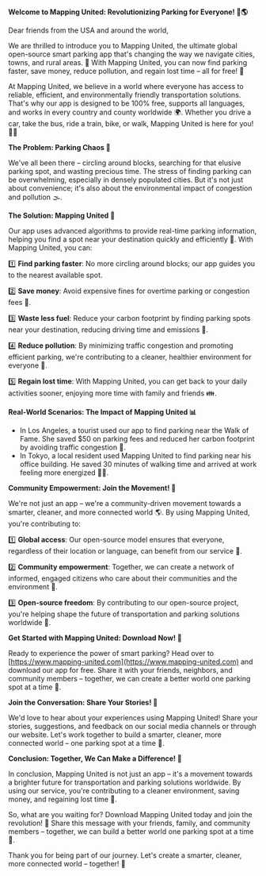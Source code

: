 **Welcome to Mapping United: Revolutionizing Parking for Everyone! 🚗🌎**

Dear friends from the USA and around the world,

We are thrilled to introduce you to Mapping United, the ultimate global open-source smart parking app that's changing the way we navigate cities, towns, and rural areas. 💪 With Mapping United, you can now find parking faster, save money, reduce pollution, and regain lost time – all for free! 🎁

At Mapping United, we believe in a world where everyone has access to reliable, efficient, and environmentally friendly transportation solutions. That's why our app is designed to be 100% free, supports all languages, and works in every country and county worldwide 🌍. Whether you drive a car, take the bus, ride a train, bike, or walk, Mapping United is here for you! 🚴‍♀️

**The Problem: Parking Chaos 🤯**

We've all been there – circling around blocks, searching for that elusive parking spot, and wasting precious time. The stress of finding parking can be overwhelming, especially in densely populated cities. But it's not just about convenience; it's also about the environmental impact of congestion and pollution 🌫️.

**The Solution: Mapping United 🚀**

Our app uses advanced algorithms to provide real-time parking information, helping you find a spot near your destination quickly and efficiently 📍. With Mapping United, you can:

1️⃣ **Find parking faster**: No more circling around blocks; our app guides you to the nearest available spot.

2️⃣ **Save money**: Avoid expensive fines for overtime parking or congestion fees 💸.

3️⃣ **Waste less fuel**: Reduce your carbon footprint by finding parking spots near your destination, reducing driving time and emissions 🌱.

4️⃣ **Reduce pollution**: By minimizing traffic congestion and promoting efficient parking, we're contributing to a cleaner, healthier environment for everyone 🌿.

5️⃣ **Regain lost time**: With Mapping United, you can get back to your daily activities sooner, enjoying more time with family and friends 👪.

**Real-World Scenarios: The Impact of Mapping United 📊**

* In Los Angeles, a tourist used our app to find parking near the Walk of Fame. She saved $50 on parking fees and reduced her carbon footprint by avoiding traffic congestion 🌴.
* In Tokyo, a local resident used Mapping United to find parking near his office building. He saved 30 minutes of walking time and arrived at work feeling more energized 🏃‍♂️.

**Community Empowerment: Join the Movement! 💪**

We're not just an app – we're a community-driven movement towards a smarter, cleaner, and more connected world 🌎. By using Mapping United, you're contributing to:

1️⃣ **Global access**: Our open-source model ensures that everyone, regardless of their location or language, can benefit from our service 🌟.

2️⃣ **Community empowerment**: Together, we can create a network of informed, engaged citizens who care about their communities and the environment 👫.

3️⃣ **Open-source freedom**: By contributing to our open-source project, you're helping shape the future of transportation and parking solutions worldwide 🤖.

**Get Started with Mapping United: Download Now! 🔴**

Ready to experience the power of smart parking? Head over to [https://www.mapping-united.com](https://www.mapping-united.com) and download our app for free. Share it with your friends, neighbors, and community members – together, we can create a better world one parking spot at a time 🌟.

**Join the Conversation: Share Your Stories! 💬**

We'd love to hear about your experiences using Mapping United! Share your stories, suggestions, and feedback on our social media channels or through our website. Let's work together to build a smarter, cleaner, more connected world – one parking spot at a time 🚀.

**Conclusion: Together, We Can Make a Difference! 💖**

In conclusion, Mapping United is not just an app – it's a movement towards a brighter future for transportation and parking solutions worldwide. By using our service, you're contributing to a cleaner environment, saving money, and regaining lost time 🌱.

So, what are you waiting for? Download Mapping United today and join the revolution! 🔴 Share this message with your friends, family, and community members – together, we can build a better world one parking spot at a time 🌟.

Thank you for being part of our journey. Let's create a smarter, cleaner, more connected world – together! 💖
